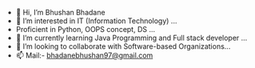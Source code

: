 - 👋 Hi, I’m Bhushan Bhadane
- 👀 I’m interested in IT (Information Technology) ...
- Proficient in Python, OOPS concept, DS ...
- 🌱 I’m currently learning Java Programming and Full stack developer ...
- 💞️ I’m looking to collaborate with Software-based Organizations...
- 📫 Mail:- bhadanebhushan97@gmail.com

<!---
bhadanebhushan/bhadanebhushan is a ✨ special ✨ repository because its `README.md` (this file) appears on your GitHub profile.
You can click the Preview link to take a look at your changes.
--->
